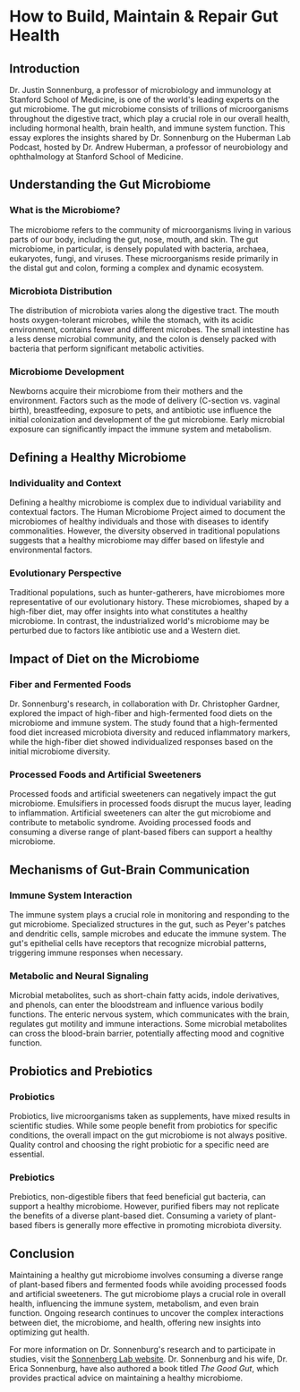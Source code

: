 # How to Build, Maintain & Repair Gut Health

## Introduction

Dr. Justin Sonnenburg, a professor of microbiology and immunology at Stanford School of Medicine, is one of the world's leading experts on the gut microbiome. The gut microbiome consists of trillions of microorganisms throughout the digestive tract, which play a crucial role in our overall health, including hormonal health, brain health, and immune system function. This essay explores the insights shared by Dr. Sonnenburg on the Huberman Lab Podcast, hosted by Dr. Andrew Huberman, a professor of neurobiology and ophthalmology at Stanford School of Medicine.

## Understanding the Gut Microbiome

### What is the Microbiome?

The microbiome refers to the community of microorganisms living in various parts of our body, including the gut, nose, mouth, and skin. The gut microbiome, in particular, is densely populated with bacteria, archaea, eukaryotes, fungi, and viruses. These microorganisms reside primarily in the distal gut and colon, forming a complex and dynamic ecosystem.

### Microbiota Distribution

The distribution of microbiota varies along the digestive tract. The mouth hosts oxygen-tolerant microbes, while the stomach, with its acidic environment, contains fewer and different microbes. The small intestine has a less dense microbial community, and the colon is densely packed with bacteria that perform significant metabolic activities.

### Microbiome Development

Newborns acquire their microbiome from their mothers and the environment. Factors such as the mode of delivery (C-section vs. vaginal birth), breastfeeding, exposure to pets, and antibiotic use influence the initial colonization and development of the gut microbiome. Early microbial exposure can significantly impact the immune system and metabolism.

## Defining a Healthy Microbiome

### Individuality and Context

Defining a healthy microbiome is complex due to individual variability and contextual factors. The Human Microbiome Project aimed to document the microbiomes of healthy individuals and those with diseases to identify commonalities. However, the diversity observed in traditional populations suggests that a healthy microbiome may differ based on lifestyle and environmental factors.

### Evolutionary Perspective

Traditional populations, such as hunter-gatherers, have microbiomes more representative of our evolutionary history. These microbiomes, shaped by a high-fiber diet, may offer insights into what constitutes a healthy microbiome. In contrast, the industrialized world's microbiome may be perturbed due to factors like antibiotic use and a Western diet.

## Impact of Diet on the Microbiome

### Fiber and Fermented Foods

Dr. Sonnenburg's research, in collaboration with Dr. Christopher Gardner, explored the impact of high-fiber and high-fermented food diets on the microbiome and immune system. The study found that a high-fermented food diet increased microbiota diversity and reduced inflammatory markers, while the high-fiber diet showed individualized responses based on the initial microbiome diversity.

### Processed Foods and Artificial Sweeteners

Processed foods and artificial sweeteners can negatively impact the gut microbiome. Emulsifiers in processed foods disrupt the mucus layer, leading to inflammation. Artificial sweeteners can alter the gut microbiome and contribute to metabolic syndrome. Avoiding processed foods and consuming a diverse range of plant-based fibers can support a healthy microbiome.

## Mechanisms of Gut-Brain Communication

### Immune System Interaction

The immune system plays a crucial role in monitoring and responding to the gut microbiome. Specialized structures in the gut, such as Peyer's patches and dendritic cells, sample microbes and educate the immune system. The gut's epithelial cells have receptors that recognize microbial patterns, triggering immune responses when necessary.

### Metabolic and Neural Signaling

Microbial metabolites, such as short-chain fatty acids, indole derivatives, and phenols, can enter the bloodstream and influence various bodily functions. The enteric nervous system, which communicates with the brain, regulates gut motility and immune interactions. Some microbial metabolites can cross the blood-brain barrier, potentially affecting mood and cognitive function.

## Probiotics and Prebiotics

### Probiotics

Probiotics, live microorganisms taken as supplements, have mixed results in scientific studies. While some people benefit from probiotics for specific conditions, the overall impact on the gut microbiome is not always positive. Quality control and choosing the right probiotic for a specific need are essential.

### Prebiotics

Prebiotics, non-digestible fibers that feed beneficial gut bacteria, can support a healthy microbiome. However, purified fibers may not replicate the benefits of a diverse plant-based diet. Consuming a variety of plant-based fibers is generally more effective in promoting microbiota diversity.

## Conclusion

Maintaining a healthy gut microbiome involves consuming a diverse range of plant-based fibers and fermented foods while avoiding processed foods and artificial sweeteners. The gut microbiome plays a crucial role in overall health, influencing the immune system, metabolism, and even brain function. Ongoing research continues to uncover the complex interactions between diet, the microbiome, and health, offering new insights into optimizing gut health.

For more information on Dr. Sonnenburg's research and to participate in studies, visit the [Sonnenberg Lab website](https://sonnenberglab.stanford.edu). Dr. Sonnenburg and his wife, Dr. Erica Sonnenburg, have also authored a book titled *The Good Gut*, which provides practical advice on maintaining a healthy microbiome.